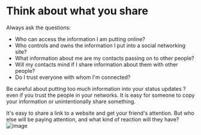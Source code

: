 [Title]: # (Think about what you share)
[Difficulty]: # (Beginner)
[Order]: # (4)

# Think about what you share

Always ask the questions:

*   Who can access the information I am putting online?
*   Who controls and owns the information I put into a social networking site?
*   What information about me are my contacts passing on to other people?
*   Will my contacts mind if I share information about them with other people?
*   Do I trust everyone with whom I'm connected?

Be careful about putting too much information into your status updates ? even if you trust the people in your networks. It is easy for someone to copy your information or unintentionally share something.

It's easy to share a link to a website and get your friend's attention. But who else will be paying attention, and what kind of reaction will they have? 
![image](socialb3.png)
